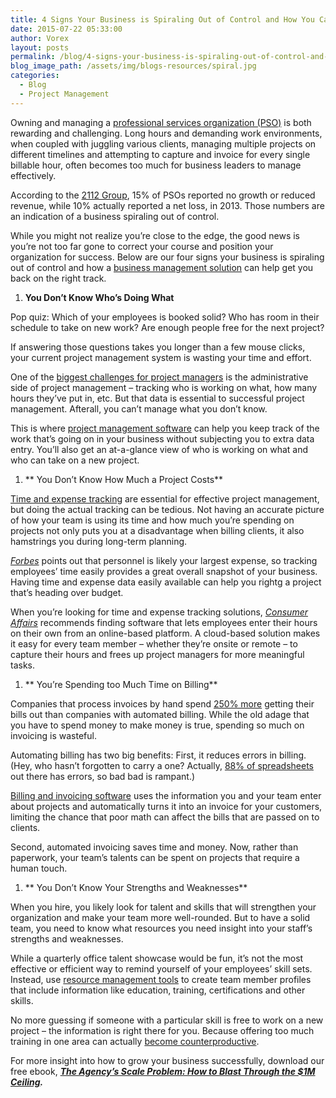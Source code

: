 ```yaml
---
title: 4 Signs Your Business is Spiraling Out of Control and How You Can Fix It
date: 2015-07-22 05:33:00
author: Vorex
layout: posts
permalink: /blog/4-signs-your-business-is-spiraling-out-of-control-and-how-you-can-fix-it/
blog_image_path: /assets/img/blogs-resources/spiral.jpg
categories:
  - Blog
  - Project Management
---
```



Owning and managing a [professional services organization (PSO)](http://www.vorex.com/industries/consulting-professional-services/) is both rewarding and challenging. Long hours and demanding work environments, when coupled with juggling various clients, managing multiple projects on different timelines and attempting to capture and invoice for every single billable hour, often becomes too much for business leaders to manage effectively.<!--more-->

According to the [2112 Group](http://the2112group.com/research/), 15% of PSOs reported no growth or reduced revenue, while 10% actually reported a net loss, in 2013. Those numbers are an indication of a business spiraling out of control.

While you might not realize you’re close to the edge, the good news is you’re not too far gone to correct your course and position your organization for success. Below are our four signs your business is spiraling out of control and how a [business management solution](http://www.vorex.com/product/) can help get you back on the right track.

1. **You Don’t Know Who’s Doing What**

Pop quiz: Which of your employees is booked solid? Who has room in their schedule to take on new work? Are enough people free for the next project?

If answering those questions takes you longer than a few mouse clicks, your current project management system is wasting your time and effort.

One of the [biggest challenges for project managers](https://kellycrew.wordpress.com/2011/01/10/top-10-issues-for-project-managers/) is the administrative side of project management – tracking who is working on what, how many hours they’ve put in, etc. But that data is essential to successful project management. Afterall, you can’t manage what you don’t know.

This is where [project management software](http://www.vorex.com/product/online-project-management/) can help you keep track of the work that’s going on in your business without subjecting you to extra data entry. You’ll also get an at-a-glance view of who is working on what and who can take on a new project.

1. ** You Don&#8217;t Know How Much a Project Costs**

[Time and expense tracking](http://www.vorex.com/product/time-expense-tracking/) are essential for effective project management, but doing the actual tracking can be tedious. Not having an accurate picture of how your team is using its time and how much you’re spending on projects not only puts you at a disadvantage when billing clients, it also hamstrings you during long-term planning.

[*Forbes*](http://www.forbes.com/sites/theyec/2012/10/24/5-simple-tips-to-keep-your-small-business-finances-in-order/) points out that personnel is likely your largest expense, so tracking employees’ time easily provides a great overall snapshot of your business. Having time and expense data easily available can help you rightg a project that’s heading over budget.

When you’re looking for time and expense tracking solutions, [*Consumer Affairs*](http://www.consumeraffairs.com/business/expense-management-software/#buyers-guide) recommends finding software that lets employees enter their hours on their own from an online-based platform. A cloud-based solution makes it easy for every team member – whether they’re onsite or remote – to capture their hours and frees up project managers for more meaningful tasks.

1. ** You&#8217;re Spending too Much Time on Billing**

Companies that process invoices by hand spend [250% more](http://blog.billtrust.com/guest-blogger-how-much-are-your-invoices-actually-costing-you/) getting their bills out than companies with automated billing. While the old adage that you have to spend money to make money is true, spending so much on invoicing is wasteful.

Automating billing has two big benefits: First, it reduces errors in billing. (Hey, who hasn’t forgotten to carry a one? Actually, [88% of spreadsheets](http://www.marketwatch.com/story/88-of-spreadsheets-have-errors-2013-04-17) out there has errors, so bad bad is rampant.)

[Billing and invoicing software](http://www.vorex.com/product/billing-invoicing-tracking/) uses the information you and your team enter about projects and automatically turns it into an invoice for your customers, limiting the chance that poor math can affect the bills that are passed on to clients.

Second, automated invoicing saves time and money. Now, rather than paperwork, your team’s talents can be spent on projects that require a human touch.

1. ** You Don&#8217;t Know Your Strengths and Weaknesses**

When you hire, you likely look for talent and skills that will strengthen your organization and make your team more well-rounded. But to have a solid team, you need to know what resources you need insight into your staff’s strengths and weaknesses.

While a quarterly office talent showcase would be fun, it’s not the most effective or efficient way to remind yourself of your employees’ skill sets. Instead, use [resource management tools](http://www.vorex.com/product/resource-allocation/) to create team member profiles that include information like education, training, certifications and other skills.

No more guessing if someone with a particular skill is free to work on a new project – the information is right there for you. Because offering too much training in one area can actually [become counterproductive](http://scn.sap.com/community/business-trends/blog/2012/11/20/5-myths-about-human-capital-management).

For more insight into how to grow your business successfully, download our free ebook, [***The Agency’s Scale Problem: How to Blast Through the $1M Ceiling***](http://vorex.hs-sites.com/agency-scale-ebook?__hstc=100746398.b2843db0333d5242d1d7cad84e1e93d1.1428948442272.1436804960111.1437065560391.48&amp;__hssc=100746398.4.1437065560391&amp;__hsfp=3345652249)***.***